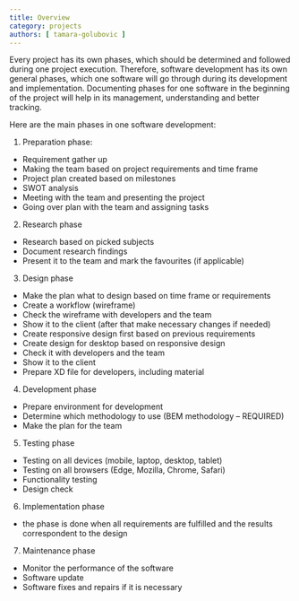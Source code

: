 ```yaml
---
title: Overview
category: projects
authors: [ tamara-golubovic ]
---
```


Every project has its own phases, which should be determined and followed during one project execution. Therefore, software development has its own general phases, which one software will go through during its development and implementation. Documenting phases for one software in the beginning of the project will help in its management, understanding and better tracking. 

Here are the main phases in one software development: 

1. Preparation phase: 

* Requirement gather up
* Making the team based on project requirements and time frame
* Project plan created based on milestones
* SWOT analysis
* Meeting with the team and presenting the project
* Going over plan with the team and assigning tasks

2.  Research phase

* Research based on picked subjects
* Document research findings 
* Present it to the team and mark the favourites (if applicable) 

3. Design phase 

* Make the plan what to design based on time frame or requirements 
* Create a workflow (wireframe)
* Check the wireframe with developers and the team
* Show it to the client (after that make necessary changes if needed)
* Create responsive design first based on previous requirements
* Create design for desktop based on responsive design
* Check it with developers and the team
* Show it to the client
* Prepare XD file for developers, including material

4.  Development phase

* Prepare environment for development 
* Determine which methodology to use (BEM methodology – REQUIRED)
* Make the plan for the team 

5. Testing phase 

* Testing on all devices (mobile, laptop, desktop, tablet)
* Testing on all browsers (Edge, Mozilla, Chrome, Safari)
* Functionality testing
* Design check

6. Implementation phase

* the phase is done when all requirements are fulfilled and the results correspondent to the design

7. Maintenance phase

* Monitor the performance of the software
* Software update
* Software fixes and repairs if it is necessary 


